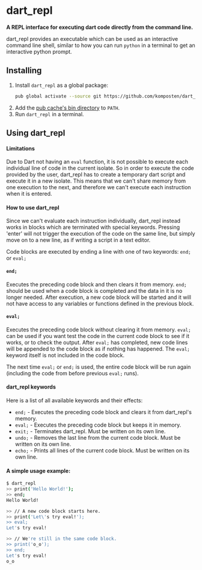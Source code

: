 # dart_repl

**A REPL interface for executing dart code directly from the command line.**

dart_repl provides an executable which can be used as an interactive command line shell, similar to how you can run `python` in a terminal to get an interactive python prompt.

## Installing
1. Install `dart_repl` as a global package:
    ```bash
    pub global activate --source git https://github.com/komposten/dart_repl.git
    ```
2. Add the [pub cache's bin directory](https://dart.dev/tools/pub/cmd/pub-global#running-a-script-from-your-path) to `PATH`.
3. Run `dart_repl` in a terminal.

## Using dart_repl

#### Limitations

Due to Dart not having an `eval` function, it is not possible to execute each individual line of code in the current isolate. So in order to execute the code provided by the user, dart_repl has to create a temporary dart script and execute it in a new isolate. This means that we can't share memory from one execution to the next, and therefore we can't execute each instruction when it is entered.

#### How to use dart_repl

Since we can't evaluate each instruction individually, dart_repl instead works in blocks which are terminated with special keywords. Pressing 'enter' will not trigger the execution of the code on the same line, but simply move on to a new line, as if writing a script in a text editor.

Code blocks are executed by ending a line with one of two keywords: `end;` or `eval;`

#### `end;`
Executes the preceding code block and then clears it from memory. `end;` should be used when a code block is completed and the data in it is no longer needed. After execution, a new code block will be started and it will not have access to any variables or functions defined in the previous block.

#### `eval;`
Executes the preceding code block without clearing it from memory. `eval;` can be used if you want test the code in the current code block to see if it works, or to check the output. After `eval;` has completed, new code lines will be appended to the code block as if nothing has happened. The `eval;` keyword itself is not included in the code block.

The next time `eval;` or `end;` is used, the entire code block will be run again (including the code from before previous `eval;` runs).

#### dart_repl keywords
Here is a list of all available keywords and their effects:
- `end;` - Executes the preceding code block and clears it from dart_repl's memory.
- `eval;` - Executes the preceding code block but keeps it in memory.
- `exit;` - Terminates dart_repl. Must be written on its own line.
- `undo;` - Removes the last line from the current code block. Must be written on its own line.
- `echo;` - Prints all lines of the current code block. Must be written on its own line.

#### A simple usage example:

```bash
$ dart_repl
>> print('Hello World!');
>> end;
Hello World!

>> // A new code block starts here.
>> print('Let\'s try eval!');
>> eval;
Let's try eval!

>> // We're still in the same code block.
>> print('o_o');
>> end;
Let's try eval!
o_o
```
